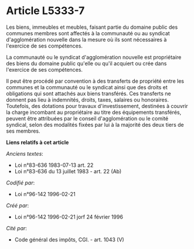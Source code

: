 # Article L5333-7

Les biens, immeubles et meubles, faisant partie du domaine public des communes membres sont affectés à la communauté ou au
syndicat d'agglomération nouvelle dans la mesure où ils sont nécessaires à l'exercice de ses compétences.

La communauté ou le syndicat d'agglomération nouvelle est propriétaire des biens du domaine public qu'elle ou qu'il acquiert
ou crée dans l'exercice de ses compétences.

Il peut être procédé par convention à des transferts de propriété entre les communes et la communauté ou le syndicat ainsi
que des droits et obligations qui sont attachés aux biens transférés. Ces transferts ne donnent pas lieu à indemnités,
droits, taxes, salaires ou honoraires. Toutefois, des dotations pour travaux d'investissement, destinées à couvrir la charge
incombant au propriétaire au titre des équipements transférés, peuvent être attribuées par le conseil d'agglomération ou le
comité syndical, selon des modalités fixées par lui à la majorité des deux tiers de ses membres.

**Liens relatifs à cet article**

_Anciens textes_:

  - Loi n°83-636 1983-07-13 art. 22
  - Loi n°83-636 du 13 juillet 1983 - art. 22 (Ab)

_Codifié par_:

  - Loi n°96-142 1996-02-21

_Créé par_:

  - Loi n°96-142 1996-02-21 jorf 24 février 1996

_Cité par_:

  - Code général des impôts, CGI. - art. 1043 (V)
